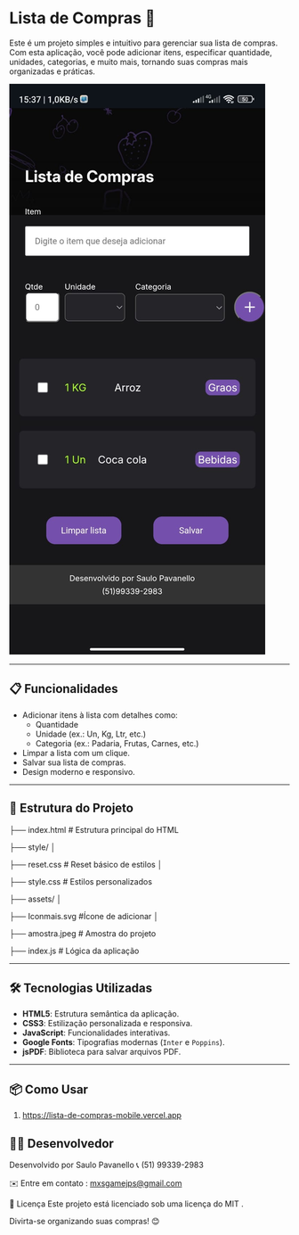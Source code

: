 # Lista de Compras 🛒

Este é um projeto simples e intuitivo para gerenciar sua lista de compras. Com esta aplicação, você pode adicionar itens, especificar quantidade, unidades, categorias, e muito mais, tornando suas compras mais organizadas e práticas.

![Amostra do Projeto](https://github.com/MxSGameJPS/lista-de-compras-mobile/blob/main/assets/amostra.jpeg?raw=true)

---

## 📋 Funcionalidades

- Adicionar itens à lista com detalhes como:
  - Quantidade
  - Unidade (ex.: Un, Kg, Ltr, etc.)
  - Categoria (ex.: Padaria, Frutas, Carnes, etc.)
- Limpar a lista com um clique.
- Salvar sua lista de compras.
- Design moderno e responsivo.

---

## 📂 Estrutura do Projeto

├── index.html # Estrutura principal do HTML 

├── style/ │ 

├── reset.css # Reset básico de estilos │ 

├── style.css # Estilos personalizados 

├── assets/ │ 

├── Iconmais.svg #Ícone de adicionar │ 

├── amostra.jpeg # Amostra do projeto 

├── index.js # Lógica da aplicação


---

## 🛠️ Tecnologias Utilizadas

- **HTML5**: Estrutura semântica da aplicação.
- **CSS3**: Estilização personalizada e responsiva.
- **JavaScript**: Funcionalidades interativas.
- **Google Fonts**: Tipografias modernas (`Inter` e `Poppins`).
- **jsPDF**: Biblioteca para salvar arquivos PDF.

---

## 📦 Como Usar

1. https://lista-de-compras-mobile.vercel.app

## 👨‍💻 Desenvolvedor

Desenvolvido por Saulo Pavanello
📞 (51) 99339-2983

✉️ Entre em contato : mxsgamejps@gmail.com

📜 Licença
Este projeto está licenciado sob uma licença do MIT .

Divirta-se organizando suas compras! 😊


